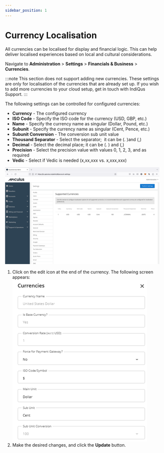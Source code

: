 ```yaml
---
sidebar_position: 1
---
```

# Currency Localisation

All currencies can be localised for display and financial logic. This can help deliver localised experiences based on local and cultural considerations.

Navigate to **Administration** > **Settings** > **Financials & Business** > **Currencies**. 

:::note
This section does not support adding new currencies. These settings are only for localisation of the currencies that are already set up. If you wish to add more currencies to your cloud setup, get in touch with IndiQus Support.
:::

The following settings can be controlled for configured currencies:

- **Currency** - The configured currency
- **ISO Code** - Specify the ISO code for the currency (USD, GBP, etc.)
- **Name** - Specify the currency name as singular (Dollar, Pound, etc.)
- **Subunit** - Specify the currency name as singular (Cent, Pence, etc.)
- **Subunit Conversion** - The conversion sub unit value
- **Thousand Separator** - Select the separator;  it can be (. )and (,)
- **Decimal** - Select the decimal place; it can be (. ) and (,)
- **Precision** - Select the precision value with values 0, 1, 2, 3, and as required
- **Vedic** - Select if Vedic is needed (x,xx,xxx vs. x,xxx,xxx)

![Currency Localisation](img/CurrencyLocalisation.png)

1. Click on the edit icon at the end of the currency. The following screen appears:
   ![Currency Localisation](img/CurrencyLocalisation1.png)
2. Make the desired changes, and click the **Update** button.
